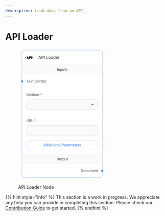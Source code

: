 ```yaml
---
description: Load data from an API.
---
```


# API Loader

<figure><img src="../../../.gitbook/assets/image (9) (1).png" alt="" width="273"><figcaption><p>API Loader Node</p></figcaption></figure>

{% hint style="info" %}
This section is a work in progress. We appreciate any help you can provide in completing this section. Please check our [Contribution Guide](https://toi500.gitbook.io/flowise-docs/contributing) to get started.
{% endhint %}
